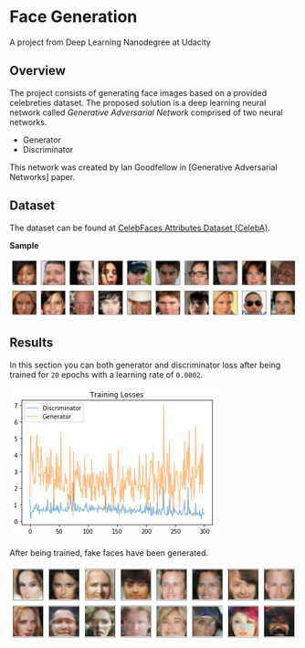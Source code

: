 # Face Generation

A project from Deep Learning Nanodegree at Udacity

## Overview

The project consists of generating face images based on a provided celebreties dataset.
The proposed solution is a deep learning neural network called _Generative Adversarial Network_ comprised of two
neural networks.

- Generator
- Discriminator

This network was created by Ian Goodfellow in [Generative Adversarial Networks] paper.

## Dataset

The dataset can be found at [CelebFaces Attributes Dataset (CelebA)].

**Sample**

![Celeb faces](./assets/celeb_faces.png)

## Results

In this section you can both generator and discriminator loss after being trained for `20` epochs with a learning rate of
`0.0002`.

![Loss](./assets/loss.png)

After being trained, fake faces have been generated.

![Fake faces](./assets/fake_faces.png)

[Generative Adversarial Networks Paper]: https://arxiv.org/abs/1406.2661
[CelebFaces Attributes Dataset (CelebA)]: http://mmlab.ie.cuhk.edu.hk/projects/CelebA.html